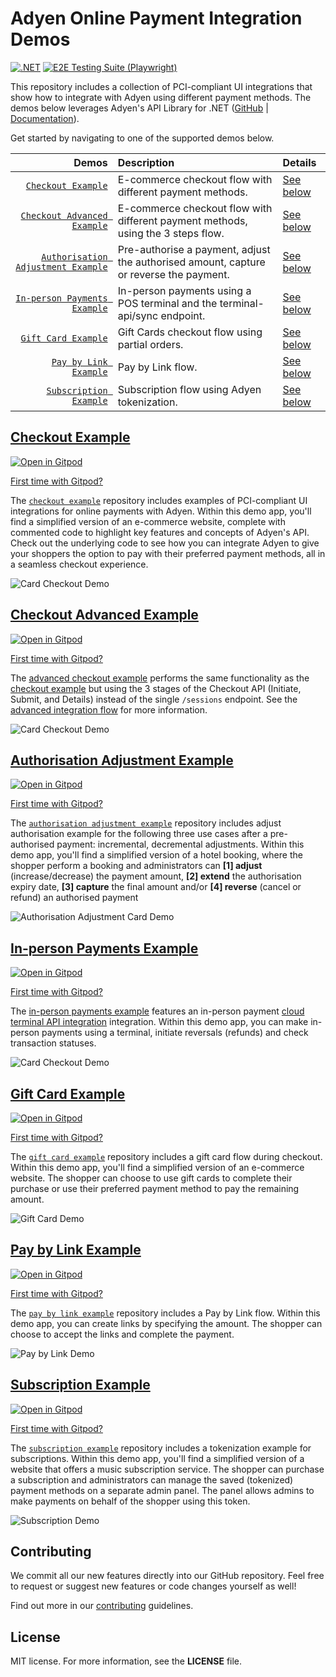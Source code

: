 # Adyen Online Payment Integration Demos
[![.NET](https://github.com/adyen-examples/adyen-dotnet-online-payments/actions/workflows/build.yml/badge.svg)](https://github.com/adyen-examples/adyen-dotnet-online-payments/actions/workflows/build.yml)
[![E2E Testing Suite (Playwright)](https://github.com/adyen-examples/adyen-dotnet-online-payments/actions/workflows/e2e.yml/badge.svg)](https://github.com/adyen-examples/adyen-dotnet-online-payments/actions/workflows/e2e.yml) 

This repository includes a collection of PCI-compliant UI integrations that show how to integrate with Adyen using different payment methods. 
The demos below leverages Adyen's API Library for .NET ([GitHub](https://github.com/Adyen/adyen-dotnet-api-library) | [Documentation](https://docs.adyen.com/development-resources/libraries#csharp)). 

Get started by navigating to one of the supported demos below.

| Demos | Description | Details |
| --: | :-- | :-- |
| [`Checkout Example`](checkout-example) | E-commerce checkout flow with different payment methods. | [See below](#checkout-example) | 
| [`Checkout Advanced Example`](checkout-advanced-example) | E-commerce checkout flow with different payment methods, using the 3 steps flow. | [See below](#checkout-advanced-example) |
| [`Authorisation Adjustment Example`](authorisation-adjustment-example) | Pre-authorise a payment, adjust the authorised amount, capture or reverse the payment. | [See below](#authorisation-adjustment-example) | 
| [`In-person Payments Example`](in-person-payments-example) | In-person payments using a POS terminal and the terminal-api/sync endpoint. | [See below](#in-person-payments-example) |
| [`Gift Card Example`](giftcard-example) | Gift Cards checkout flow using partial orders. | [See below](#gift-card-example) | 
| [`Pay by Link Example`](paybylink-example) | Pay by Link flow. | [See below](#pay-by-link-example) | 
| [`Subscription Example`](subscription-example) | Subscription flow using Adyen tokenization. | [See below](#subscription-example) | 


## [Checkout Example](checkout-example)
[![Open in Gitpod](https://gitpod.io/button/open-in-gitpod.svg)](https://gitpod.io/#https://github.com/adyen-examples/adyen-dotnet-online-payments/tree/main/checkout-example)

[First time with Gitpod?](https://github.com/adyen-examples/.github/blob/main/pages/gitpod-get-started.md)

The [`checkout example`](checkout-example) repository includes examples of PCI-compliant UI integrations for online payments with Adyen.
Within this demo app, you'll find a simplified version of an e-commerce website, complete with commented code to highlight key features and concepts of Adyen's API.
Check out the underlying code to see how you can integrate Adyen to give your shoppers the option to pay with their preferred payment methods, all in a seamless checkout experience.

![Card Checkout Demo](checkout-example/wwwroot/images/cardcheckout.gif)

## [Checkout Advanced Example](checkout-example-advanced)
[![Open in Gitpod](https://gitpod.io/button/open-in-gitpod.svg)](https://gitpod.io/#https://github.com/adyen-examples/adyen-dotnet-online-payments/tree/main/checkout-example-advanced)

[First time with Gitpod?](https://github.com/adyen-examples/.github/blob/main/pages/gitpod-get-started.md)

The [advanced checkout example](checkout-example-advanced) performs the same functionality as the [checkout example](checkout-example) but using the 3 stages of the Checkout API (Initiate, Submit, and Details) instead of the single `/sessions` endpoint.
See the [advanced integration flow](https://docs.adyen.com/online-payments/web-drop-in/additional-use-cases?tab=sessions_flow_advanced_flow_1) for more information.

![Card Checkout Demo](checkout-example-advanced/wwwroot/images/cardcheckout.gif)

## [Authorisation Adjustment Example](authorisation-adjustment-example)
[![Open in Gitpod](https://gitpod.io/button/open-in-gitpod.svg)](https://gitpod.io/#https://github.com/adyen-examples/adyen-dotnet-online-payments/tree/main/authorisation-adjustment-example)

[First time with Gitpod?](https://github.com/adyen-examples/.github/blob/main/pages/gitpod-get-started.md)

The [`authorisation adjustment example`](authorisation-adjustment-example) repository includes adjust authorisation example for the following three use cases after a pre-authorised payment: incremental, decremental adjustments. Within this demo app, you'll find a simplified version of a hotel booking, where the shopper perform a booking and administrators can **[1] adjust** (increase/decrease) the payment amount, **[2] extend** the authorisation expiry date, **[3] capture** the final amount and/or **[4] reverse** (cancel or refund) an authorised payment

![Authorisation Adjustment Card Demo](authorisation-adjustment-example/wwwroot/images/cardauthorisationadjustment.gif)

## [In-person Payments Example](in-person-payments-example)
[![Open in Gitpod](https://gitpod.io/button/open-in-gitpod.svg)](https://gitpod.io/#https://github.com/adyen-examples/adyen-dotnet-online-payments/tree/main/in-person-payments-example)

[First time with Gitpod?](https://github.com/adyen-examples/.github/blob/main/pages/gitpod-get-started.md)

The [in-person payments example](in-person-payments-example) features an in-person payment [cloud terminal API integration](https://docs.adyen.com/point-of-sale/design-your-integration/choose-your-architecture/cloud/) integration. Within this demo app, you can make in-person payments using a terminal, initiate reversals (refunds) and check transaction statuses.

![Card Checkout Demo](checkout-example-advanced/wwwroot/images/cardcheckout.gif)

## [Gift Card Example](giftcard-example)
[![Open in Gitpod](https://gitpod.io/button/open-in-gitpod.svg)](https://gitpod.io/#https://github.com/adyen-examples/adyen-dotnet-online-payments/tree/main/giftcard-example)

[First time with Gitpod?](https://github.com/adyen-examples/.github/blob/main/pages/gitpod-get-started.md)

The [`gift card example`](giftcard-example) repository includes a gift card flow during checkout. Within this demo app, you'll find a simplified version of an e-commerce website. The shopper can choose to use gift cards to complete their purchase or use their preferred payment method to pay the remaining amount.

![Gift Card Demo](giftcard-example/wwwroot/images/cardgiftcard.gif)

## [Pay by Link Example](paybylink-example)
[![Open in Gitpod](https://gitpod.io/button/open-in-gitpod.svg)](https://gitpod.io/#https://github.com/adyen-examples/adyen-dotnet-online-payments/tree/main/paybylink-example)

[First time with Gitpod?](https://github.com/adyen-examples/.github/blob/main/pages/gitpod-get-started.md)

The [`pay by link example`](paybylink-example) repository includes a Pay by Link flow. Within this demo app, you can create links by specifying the amount. The shopper can choose to accept the links and complete the payment.

![Pay by Link Demo](paybylink-example/wwwroot/images/cardpaybylink.gif)

## [Subscription Example](subscription-example)
[![Open in Gitpod](https://gitpod.io/button/open-in-gitpod.svg)](https://gitpod.io/#https://github.com/adyen-examples/adyen-dotnet-online-payments/tree/main/subscription-example)

[First time with Gitpod?](https://github.com/adyen-examples/.github/blob/main/pages/gitpod-get-started.md)

The [`subscription example`](subscription-example) repository includes a tokenization example for subscriptions. Within this demo app, you'll find a simplified version of a website that offers a music subscription service.
The shopper can purchase a subscription and administrators can manage the saved (tokenized) payment methods on a separate admin panel.
The panel allows admins to make payments on behalf of the shopper using this token.

![Subscription Demo](subscription-example/wwwroot/images/cardsubscription.gif)


## Contributing

We commit all our new features directly into our GitHub repository. Feel free to request or suggest new features or code changes yourself as well!

Find out more in our [contributing](https://github.com/adyen-examples/.github/blob/main/CONTRIBUTING.md) guidelines.


## License

MIT license. For more information, see the **LICENSE** file.

